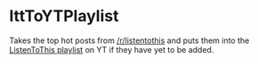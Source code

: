lttToYTPlaylist
===============

Takes the top hot posts from [/r/listentothis](http://www.reddit.com/r/listentothis) and puts them into the [ListenToThis playlist](https://www.youtube.com/playlist?list=PL0123Jmy2GdkAROYNrbti51KtYSohr-R0) on YT if they have yet to be added.
